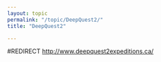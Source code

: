 ```yaml
---
layout: topic
permalink: "/topic/DeepQuest2/"
title: "DeepQuest2"

---
```


#REDIRECT http://www.deepquest2expeditions.ca/

